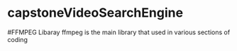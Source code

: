 # capstoneVideoSearchEngine
#FFMPEG Libaray
ffmpeg is the main library that used in various sections of coding
